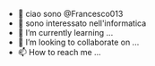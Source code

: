 - 👋 ciao sono @Francesco013
- 👀 sono interessato nell'informatica
- 🌱 I’m currently learning ...
- 💞️ I’m looking to collaborate on ...
- 📫 How to reach me ...

<!---
Francesco013/Francesco013 is a ✨ special ✨ repository because its `README.md` (this file) appears on your GitHub profile.
You can click the Preview link to take a look at your changes.
--->
